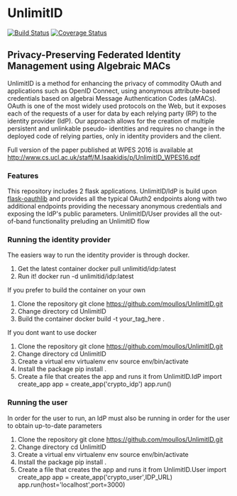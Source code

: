 # UnlimitID
[![Build Status](https://travis-ci.org/moullos/UnlimitID.svg?branch=master)](https://travis-ci.org/moullos/UnlimitID)
[![Coverage Status](https://coveralls.io/repos/github/moullos/UnlimitID/badge.svg?branch=master)](https://coveralls.io/github/moullos/UnlimitID?branch=master)
## Privacy-Preserving Federated Identity Management using Algebraic MACs

UnlimitID is a method for enhancing the privacy of commodity OAuth and applications such as OpenID Connect, using anonymous attribute-based credentials based on algebrai Message Authentication Codes (aMACs). OAuth is one of
the most widely used protocols on the Web, but it exposes each of the requests of a user for data by each relying party (RP) to the identity provider (IdP). Our approach allows for the creation of multiple persistent and unlinkable pseudo-
identities and requires no change in the deployed code of relying parties, only in identity providers and the client.

Full version of the paper published at WPES 2016 is available at http://www.cs.ucl.ac.uk/staff/M.Isaakidis/p/UnlimitID_WPES16.pdf


### Features
This repository includes 2 flask applications. UnlimitID/IdP is build upon [flask-oauthlib](https://flask-oauthlib.readthedocs.io/en/latest/) and provides all the typical OAuth2 endpoints along with two additional endpoints providing the necessary anonymous credentials and exposing the IdP's public parameters. UnlimitID/User provides all the out-of-band functionality preluding an UnlimitID flow

### Running the identity provider
The easiers way to run the identity provider is through docker. 
1. Get the latest container
  docker pull unlimitid/idp:latest
2. Run it!
  docker run -d unlimitid/idp:latest
  
If you prefer to build the container on your own
1. Clone the repository
  git clone https://github.com/moullos/UnlimitID.git
2. Change directory
  cd UnlimitID
3. Build the container
  docker build -t your_tag_here . 
  
If you dont want to use docker
1. Clone the repository
  git clone https://github.com/moullos/UnlimitID.git
2. Change directory
  cd UnlimitID
3. Create a virtual env
  virtualenv env
  source env/bin/activate
4. Install the package 
  pip install .
5. Create a file that creates the app and runs it
  from UnlimitID.IdP import create_app
  app = create_app('crypto_idp')
  app.run()

### Running the user
In order for the user to run, an IdP must also be running in order for the user to obtain up-to-date parameters
1. Clone the repository
  git clone https://github.com/moullos/UnlimitID.git
2. Change directory
  cd UnlimitID
3. Create a virtual env
  virtualenv env
  source env/bin/activate
4. Install the package 
  pip install .
5. Create a file that creates the app and runs it
  from UnlimitID.User import create_app
  app = create_app('crypto_user',IDP_URL)
  app.run(host='localhost',port=3000)
  
  



